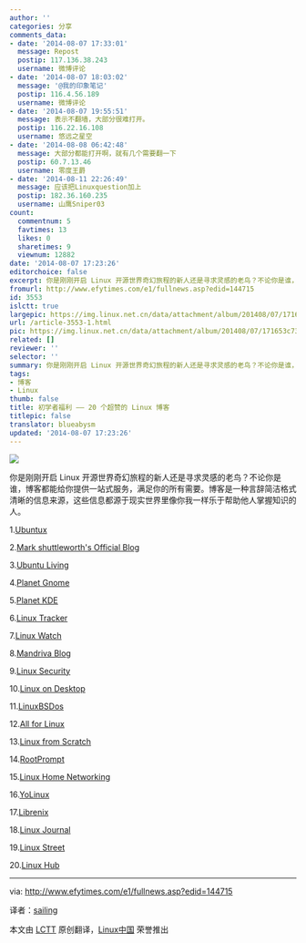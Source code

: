 ```yaml
---
author: ''
categories: 分享
comments_data:
- date: '2014-08-07 17:33:01'
  message: Repost
  postip: 117.136.38.243
  username: 微博评论
- date: '2014-08-07 18:03:02'
  message: '@我的印象笔记'
  postip: 116.4.56.189
  username: 微博评论
- date: '2014-08-07 19:55:51'
  message: 表示不翻墙，大部分很难打开。
  postip: 116.22.16.108
  username: 悠远之星空
- date: '2014-08-08 06:42:48'
  message: 大部分都能打开啊，就有几个需要翻一下
  postip: 60.7.13.46
  username: 零度王爵
- date: '2014-08-11 22:26:49'
  message: 应该把Linuxquestion加上
  postip: 182.36.160.235
  username: 山鹰Sniper03
count:
  commentnum: 5
  favtimes: 13
  likes: 0
  sharetimes: 9
  viewnum: 12882
date: '2014-08-07 17:23:26'
editorchoice: false
excerpt: 你是刚刚开启 Linux 开源世界奇幻旅程的新人还是寻求灵感的老鸟？不论你是谁，博客都能给你提供一站式服务，满足你的所有需要。博客是一种言辞简洁格式清晰的信息来源，这些信息都源于现实世界里像你我一样乐于帮助他人掌握知识的人。
fromurl: http://www.efytimes.com/e1/fullnews.asp?edid=144715
id: 3553
islctt: true
largepic: https://img.linux.net.cn/data/attachment/album/201408/07/171653c738nzvw720bh722.jpg
url: /article-3553-1.html
pic: https://img.linux.net.cn/data/attachment/album/201408/07/171653c738nzvw720bh722.jpg.thumb.jpg
related: []
reviewer: ''
selector: ''
summary: 你是刚刚开启 Linux 开源世界奇幻旅程的新人还是寻求灵感的老鸟？不论你是谁，博客都能给你提供一站式服务，满足你的所有需要。博客是一种言辞简洁格式清晰的信息来源，这些信息都源于现实世界里像你我一样乐于帮助他人掌握知识的人。
tags:
- 博客
- Linux
thumb: false
title: 初学者福利 —— 20 个超赞的 Linux 博客
titlepic: false
translator: blueabysm
updated: '2014-08-07 17:23:26'
---
```


![](/data/attachment/album/201408/07/171653c738nzvw720bh722.jpg)


你是刚刚开启 Linux 开源世界奇幻旅程的新人还是寻求灵感的老鸟？不论你是谁，博客都能给你提供一站式服务，满足你的所有需要。博客是一种言辞简洁格式清晰的信息来源，这些信息都源于现实世界里像你我一样乐于帮助他人掌握知识的人。


1.[Ubuntux](http://www.ubuntux.org/)


2.[Mark shuttleworth's Official Blog](http://www.markshuttleworth.com/)


3.[Ubuntu Living](http://ubuntuliving.blogspot.in/)


4.[Planet Gnome](http://planet.gnome.org/)


5.[Planet KDE](http://planetkde.org/)


6.[Linux Tracker](http://linuxtracker.org/)


7.[Linux Watch](http://efytimes.com/e1/www.linux-watch.com)


8.[Mandriva Blog](http://blog.mandriva.com/en/)


9.[Linux Security](http://www.linuxsecurity.com/)


10.[Linux on Desktop](http://linuxondesktop.blogspot.in/)


11.[LinuxBSDos](http://www.linuxbsdos.com/)


12.[All for Linux](http://allforlinux.com/)


13.[Linux from Scratch](http://www.linuxfromscratch.org/)


14.[RootPrompt](http://rootprompt.org/)


15.[Linux Home Networking](http://www.linuxhomenetworking.com/)


16.[YoLinux](http://www.yolinux.com/TUTORIALS/)


17.[Librenix](http://librenix.com/)


18.[Linux Journal](http://www.linuxjournal.com/)


19.[Linux Street](http://www.linuxstreet.net/)


20.[Linux Hub](http://linuxhub.net/)




---


via: <http://www.efytimes.com/e1/fullnews.asp?edid=144715>


译者：[sailing](https://github.com/blueabysm) 


本文由 [LCTT](https://github.com/LCTT/TranslateProject) 原创翻译，[Linux中国](http://linux.cn/) 荣誉推出